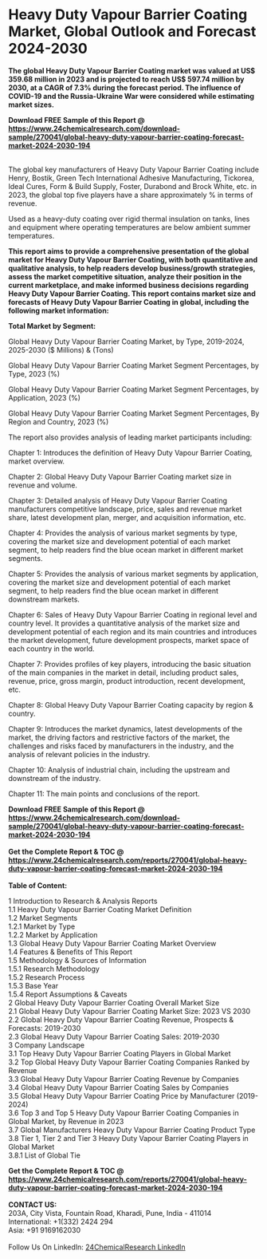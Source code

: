 <h1>Heavy Duty Vapour Barrier Coating Market, Global Outlook and Forecast 2024-2030</h1><p><strong>The global Heavy Duty Vapour Barrier Coating market was valued at US$ 359.68 million in 2023 and is projected to reach US$ 597.74 million by 2030, at a CAGR of 7.3% during the forecast period. The influence of COVID-19 and the Russia-Ukraine War were considered while estimating market sizes.</strong></p><p>
</p><p></p><div><b>Download FREE Sample of this Report @ 
            <a href="https://www.24chemicalresearch.com/download-sample/270041/global-heavy-duty-vapour-barrier-coating-forecast-market-2024-2030-194">
            https://www.24chemicalresearch.com/download-sample/270041/global-heavy-duty-vapour-barrier-coating-forecast-market-2024-2030-194</a></b></div><br><p>
The global key manufacturers of Heavy Duty Vapour Barrier Coating include Henry, Bostik, Green Tech International Adhesive Manufacturing, Tickorea, Ideal Cures, Form &amp; Build Supply, Foster, Durabond and Brock White, etc. in 2023, the global top five players have a share approximately % in terms of revenue.</p><p>
Used as a heavy-duty coating over rigid thermal insulation on tanks, lines and equipment where operating temperatures are below ambient summer temperatures. </p><p>
<strong>This report aims to provide a comprehensive presentation of the global market for Heavy Duty Vapour Barrier Coating, with both quantitative and qualitative analysis, to help readers develop business/growth strategies, assess the market competitive situation, analyze their position in the current marketplace, and make informed business decisions regarding Heavy Duty Vapour Barrier Coating. This report contains market size and forecasts of Heavy Duty Vapour Barrier Coating in global, including the following market information:</strong></p><p>
</p><p>
<strong>Total Market by Segment:</strong></p><p>
Global Heavy Duty Vapour Barrier Coating Market, by Type, 2019-2024, 2025-2030 ($ Millions) &amp; (Tons)</p><p>
Global Heavy Duty Vapour Barrier Coating Market Segment Percentages, by Type, 2023 (%)</p><p>
</p><p>
Global Heavy Duty Vapour Barrier Coating Market Segment Percentages, by Application, 2023 (%)</p><p>
</p><p>
Global Heavy Duty Vapour Barrier Coating Market Segment Percentages, By Region and Country, 2023 (%)</p><p>
</p><p>
The report also provides analysis of leading market participants including:</p><p>
</p><p>
</p><p>
Chapter 1: Introduces the definition of Heavy Duty Vapour Barrier Coating, market overview.</p><p>
Chapter 2: Global Heavy Duty Vapour Barrier Coating market size in revenue and volume.</p><p>
Chapter 3: Detailed analysis of Heavy Duty Vapour Barrier Coating manufacturers competitive landscape, price, sales and revenue market share, latest development plan, merger, and acquisition information, etc.</p><p>
Chapter 4: Provides the analysis of various market segments by type, covering the market size and development potential of each market segment, to help readers find the blue ocean market in different market segments.</p><p>
Chapter 5: Provides the analysis of various market segments by application, covering the market size and development potential of each market segment, to help readers find the blue ocean market in different downstream markets.</p><p>
Chapter 6: Sales of Heavy Duty Vapour Barrier Coating in regional level and country level. It provides a quantitative analysis of the market size and development potential of each region and its main countries and introduces the market development, future development prospects, market space of each country in the world.</p><p>
Chapter 7: Provides profiles of key players, introducing the basic situation of the main companies in the market in detail, including product sales, revenue, price, gross margin, product introduction, recent development, etc.</p><p>
Chapter 8: Global Heavy Duty Vapour Barrier Coating capacity by region &amp; country.</p><p>
Chapter 9: Introduces the market dynamics, latest developments of the market, the driving factors and restrictive factors of the market, the challenges and risks faced by manufacturers in the industry, and the analysis of relevant policies in the industry.</p><p>
Chapter 10: Analysis of industrial chain, including the upstream and downstream of the industry.</p><p>
Chapter 11: The main points and conclusions of the report.</p><div><b>Download FREE Sample of this Report @ 
            <a href="https://www.24chemicalresearch.com/download-sample/270041/global-heavy-duty-vapour-barrier-coating-forecast-market-2024-2030-194">
            https://www.24chemicalresearch.com/download-sample/270041/global-heavy-duty-vapour-barrier-coating-forecast-market-2024-2030-194</a></b></div><br><div><b>Get the Complete Report & TOC @ 
            <a href="https://www.24chemicalresearch.com/reports/270041/global-heavy-duty-vapour-barrier-coating-forecast-market-2024-2030-194">
            https://www.24chemicalresearch.com/reports/270041/global-heavy-duty-vapour-barrier-coating-forecast-market-2024-2030-194</a></b></div><br>
            <b>Table of Content:</b><p>1 Introduction to Research & Analysis Reports<br />
    1.1 Heavy Duty Vapour Barrier Coating Market Definition<br />
    1.2 Market Segments<br />
        1.2.1 Market by Type<br />
        1.2.2 Market by Application<br />
    1.3 Global Heavy Duty Vapour Barrier Coating Market Overview<br />
    1.4 Features & Benefits of This Report<br />
    1.5 Methodology & Sources of Information<br />
        1.5.1 Research Methodology<br />
        1.5.2 Research Process<br />
        1.5.3 Base Year<br />
        1.5.4 Report Assumptions & Caveats<br />
2 Global Heavy Duty Vapour Barrier Coating Overall Market Size<br />
    2.1 Global Heavy Duty Vapour Barrier Coating Market Size: 2023 VS 2030<br />
    2.2 Global Heavy Duty Vapour Barrier Coating Revenue, Prospects & Forecasts: 2019-2030<br />
    2.3 Global Heavy Duty Vapour Barrier Coating Sales: 2019-2030<br />
3 Company Landscape<br />
    3.1 Top Heavy Duty Vapour Barrier Coating Players in Global Market<br />
    3.2 Top Global Heavy Duty Vapour Barrier Coating Companies Ranked by Revenue<br />
    3.3 Global Heavy Duty Vapour Barrier Coating Revenue by Companies<br />
    3.4 Global Heavy Duty Vapour Barrier Coating Sales by Companies<br />
    3.5 Global Heavy Duty Vapour Barrier Coating Price by Manufacturer (2019-2024)<br />
    3.6 Top 3 and Top 5 Heavy Duty Vapour Barrier Coating Companies in Global Market, by Revenue in 2023<br />
    3.7 Global Manufacturers Heavy Duty Vapour Barrier Coating Product Type<br />
    3.8 Tier 1, Tier 2 and Tier 3 Heavy Duty Vapour Barrier Coating Players in Global Market<br />
        3.8.1 List of Global Tie</p><div><b>Get the Complete Report & TOC @ 
            <a href="https://www.24chemicalresearch.com/reports/270041/global-heavy-duty-vapour-barrier-coating-forecast-market-2024-2030-194">
            https://www.24chemicalresearch.com/reports/270041/global-heavy-duty-vapour-barrier-coating-forecast-market-2024-2030-194</a></b></div><br><b>CONTACT US:</b><br>
            203A, City Vista, Fountain Road, Kharadi, Pune, India - 411014<br>
            International: +1(332) 2424 294<br>
            Asia: +91 9169162030 <br><br>
            Follow Us On LinkedIn: <a href="https://www.linkedin.com/company/24chemicalresearch/">24ChemicalResearch LinkedIn</a>